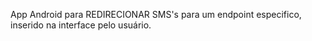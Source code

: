 App Android para REDIRECIONAR SMS's para um endpoint especifico, inserido na interface pelo usuário.
